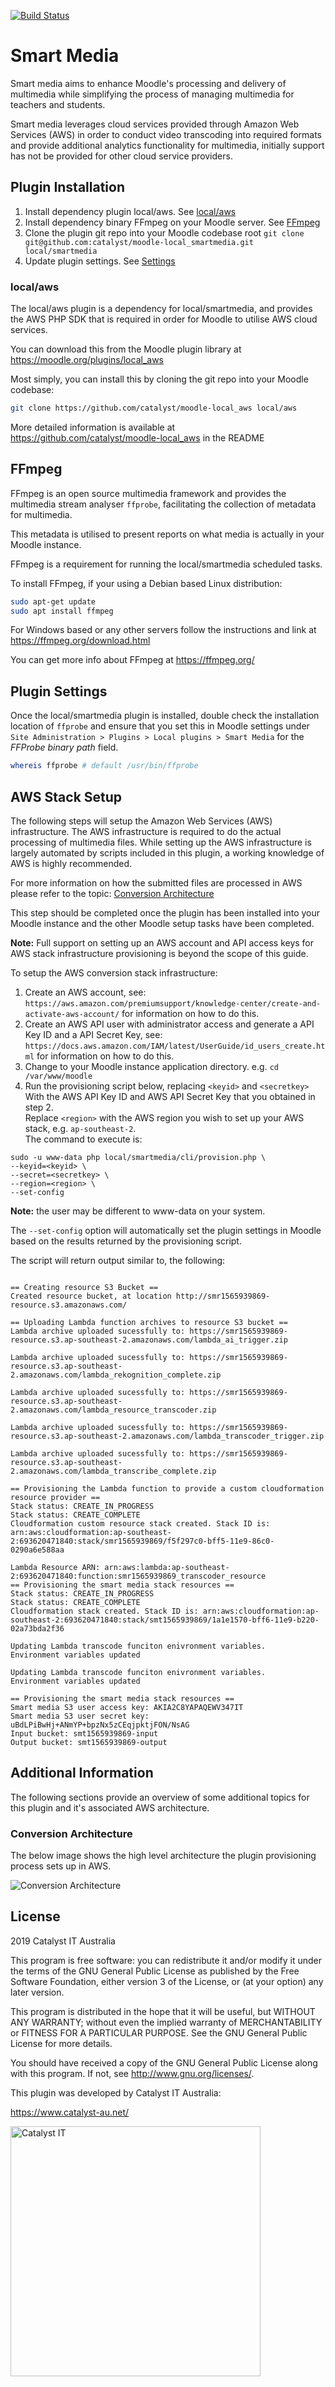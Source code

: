 [![Build Status](https://travis-ci.org/catalyst/moodle-local_smartmedia.svg?branch=master)](https://travis-ci.org/catalyst/moodle-local_smartmedia)

# Smart Media #

Smart media aims to enhance Moodle's processing and delivery of multimedia while simplifying the process of managing multimedia for teachers and students.

Smart media leverages cloud services provided through Amazon Web Services (AWS) in order to conduct video transcoding into required formats and provide additional analytics functionality for multimedia, initially support has not be provided for other cloud service providers.

## Plugin Installation ##

1. Install dependency plugin local/aws. See [local/aws](##local/aws)
2. Install dependency binary FFmpeg on your Moodle server. See [FFmpeg](##FFmpeg)
3. Clone the plugin git repo into your Moodle codebase root `git clone git@github.com:catalyst/moodle-local_smartmedia.git local/smartmedia`
4. Update plugin settings. See [Settings](##Settings)

### local/aws

The local/aws plugin is a dependency for local/smartmedia, and provides the AWS PHP SDK that is required in order for Moodle to utilise AWS cloud services.

You can download this from the Moodle plugin library at <https://moodle.org/plugins/local_aws>

Most simply, you can install this by cloning the git repo into your Moodle codebase:
```bash
git clone https://github.com/catalyst/moodle-local_aws local/aws
```

More detailed information is available at <https://github.com/catalyst/moodle-local_aws> in the README

## FFmpeg

FFmpeg is an open source multimedia framework and provides the multimedia stream analyser `ffprobe`, facilitating the collection of metadata for multimedia. 

This metadata is utilised to present reports on what media is actually in your Moodle instance.

FFmpeg is a requirement for running the local/smartmedia scheduled tasks.

To install FFmpeg, if your using a Debian based Linux distribution:
```bash
sudo apt-get update
sudo apt install ffmpeg
```
For Windows based or any other servers follow the instructions and link at <https://ffmpeg.org/download.html>

You can get more info about FFmpeg at <https://ffmpeg.org/>

## Plugin Settings

Once the local/smartmedia plugin is installed, double check the installation location of `ffprobe` and ensure that you set this in Moodle settings under `Site Administration > Plugins > Local plugins > Smart Media` for the *FFProbe binary path* field.
```bash
whereis ffprobe # default /usr/bin/ffprobe
```

## AWS Stack Setup
The following steps will setup the Amazon Web Services (AWS) infrastructure. The AWS infrastructure is required to do the actual processing of multimedia files. While setting up the AWS infrastructure is largely automated by scripts included in this plugin, a working knowledge of AWS is highly recommended.

For more information on how the submitted files are processed in AWS please refer to the topic: [Conversion Architecture](#conversion-architecture)

This step should be completed once the plugin has been installed into your Moodle instance and the other Moodle setup tasks have been completed.

**Note:** Full support on setting up an AWS account and API access keys for AWS stack infrastructure provisioning is beyond the scope of this guide.

To setup the AWS conversion stack infrastructure:

1. Create an AWS account, see: `https://aws.amazon.com/premiumsupport/knowledge-center/create-and-activate-aws-account/` for information on how to do this.
2. Create an AWS API user with administrator access and generate a API Key ID and a API Secret Key, see: `https://docs.aws.amazon.com/IAM/latest/UserGuide/id_users_create.html` for information on how to do this.
3. Change to your Moodle instance application directory. e.g. `cd /var/www/moodle`
4. Run the provisioning script below, replacing `<keyid>` and `<secretkey>` With the AWS API Key ID and AWS API Secret Key that you obtained in step 2. <br/> Replace `<region>` with the AWS region you wish to set up your AWS stack, e.g. `ap-southeast-2`. <br/> The command to execute is:

```console
sudo -u www-data php local/smartmedia/cli/provision.php \
--keyid=<keyid> \
--secret=<secretkey> \
--region=<region> \
--set-config
```
**Note:** the user may be different to www-data on your system.

The `--set-config` option will automatically set the plugin settings in Moodle based on the results returned by the provisioning script.

The script will return output similar to, the following:

```console
    
== Creating resource S3 Bucket ==
Created resource bucket, at location http://smr1565939869-resource.s3.amazonaws.com/

== Uploading Lambda function archives to resource S3 bucket ==
Lambda archive uploaded sucessfully to: https://smr1565939869-resource.s3.ap-southeast-2.amazonaws.com/lambda_ai_trigger.zip

Lambda archive uploaded sucessfully to: https://smr1565939869-resource.s3.ap-southeast-2.amazonaws.com/lambda_rekognition_complete.zip

Lambda archive uploaded sucessfully to: https://smr1565939869-resource.s3.ap-southeast-2.amazonaws.com/lambda_resource_transcoder.zip

Lambda archive uploaded sucessfully to: https://smr1565939869-resource.s3.ap-southeast-2.amazonaws.com/lambda_transcoder_trigger.zip

Lambda archive uploaded sucessfully to: https://smr1565939869-resource.s3.ap-southeast-2.amazonaws.com/lambda_transcribe_complete.zip

== Provisioning the Lambda function to provide a custom cloudformation resource provider ==
Stack status: CREATE_IN_PROGRESS
Stack status: CREATE_COMPLETE
Cloudformation custom resource stack created. Stack ID is: arn:aws:cloudformation:ap-southeast-2:693620471840:stack/smr1565939869/f5f297c0-bff5-11e9-86c0-0290a6e588aa

Lambda Resource ARN: arn:aws:lambda:ap-southeast-2:693620471840:function:smr1565939869_transcoder_resource
== Provisioning the smart media stack resources ==
Stack status: CREATE_IN_PROGRESS
Stack status: CREATE_COMPLETE
Cloudformation stack created. Stack ID is: arn:aws:cloudformation:ap-southeast-2:693620471840:stack/smt1565939869/1a1e1570-bff6-11e9-b220-02a73bda2f36

Updating Lambda transcode funciton enivronment variables.
Environment variables updated

Updating Lambda transcode funciton enivronment variables.
Environment variables updated

== Provisioning the smart media stack resources ==
Smart media S3 user access key: AKIA2C8YAPAQEWV347IT
Smart media S3 user secret key: uBdLPiBwHj+ANmYP+bpzNx5zCEqjpktjFON/NsAG
Input bucket: smt1565939869-input
Output bucket: smt1565939869-output

```

## Additional Information
The following sections provide an overview of some additional topics for this plugin and it's associated AWS architecture.

### Conversion Architecture
The below image shows the high level architecture the plugin provisioning process sets up in AWS.

![Conversion Architecture](/pix/SmartMediaAWSArch.png?raw=true)

## License ##

2019 Catalyst IT Australia

This program is free software: you can redistribute it and/or modify it under
the terms of the GNU General Public License as published by the Free Software
Foundation, either version 3 of the License, or (at your option) any later
version.

This program is distributed in the hope that it will be useful, but WITHOUT ANY
WARRANTY; without even the implied warranty of MERCHANTABILITY or FITNESS FOR A
PARTICULAR PURPOSE.  See the GNU General Public License for more details.

You should have received a copy of the GNU General Public License along with
this program.  If not, see <http://www.gnu.org/licenses/>.


This plugin was developed by Catalyst IT Australia:

https://www.catalyst-au.net/

<img alt="Catalyst IT" src="https://raw.githubusercontent.com/catalyst/moodle-local_smartmedia/master/pix/catalyst-logo.svg?sanitize=true" width="400">